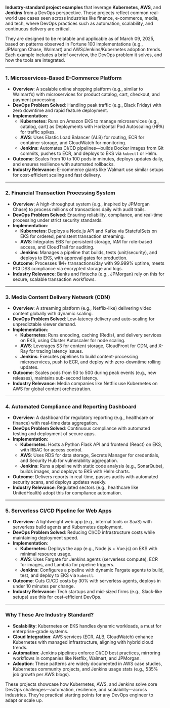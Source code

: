 **Industry-standard project examples** that leverage **Kubernetes**, **AWS**, and **Jenkins** from a DevOps perspective. These projects reflect common real-world use cases seen across industries like finance, e-commerce, media, and tech, where DevOps practices such as automation, scalability, and continuous delivery are critical. 

They are designed to be relatable and applicable as of March 09, 2025, based on patterns observed in Fortune 100 implementations (e.g., JPMorgan Chase, Walmart) and AWS/Jenkins/Kubernetes adoption trends. Each example includes a brief overview, the DevOps problem it solves, and how the tools are integrated.

---

### 1. Microservices-Based E-Commerce Platform
- **Overview**: A scalable online shopping platform (e.g., similar to Walmart’s) with microservices for product catalog, cart, checkout, and payment processing.
- **DevOps Problem Solved**: Handling peak traffic (e.g., Black Friday) with zero downtime and rapid feature deployment.
- **Implementation**:
  - **Kubernetes**: Runs on Amazon EKS to manage microservices (e.g., catalog, cart) as Deployments with Horizontal Pod Autoscaling (HPA) for traffic spikes.
  - **AWS**: Uses Elastic Load Balancer (ALB) for routing, ECR for container storage, and CloudWatch for monitoring.
  - **Jenkins**: Automates CI/CD pipelines—builds Docker images from Git commits, pushes to ECR, and deploys to EKS via `kubectl` or Helm.
- **Outcome**: Scales from 10 to 100 pods in minutes, deploys updates daily, and ensures resilience with automated rollbacks.
- **Industry Relevance**: E-commerce giants like Walmart use similar setups for cost-efficient scaling and fast delivery.

---

### 2. Financial Transaction Processing System
- **Overview**: A high-throughput system (e.g., inspired by JPMorgan Chase) to process millions of transactions daily with audit trails.
- **DevOps Problem Solved**: Ensuring reliability, compliance, and real-time processing under strict security standards.
- **Implementation**:
  - **Kubernetes**: Deploys a Node.js API and Kafka via StatefulSets on EKS for ordered, persistent transaction streaming.
  - **AWS**: Integrates EBS for persistent storage, IAM for role-based access, and CloudTrail for auditing.
  - **Jenkins**: Manages a pipeline that builds, tests (unit/security), and deploys to EKS, with approval gates for production.
- **Outcome**: Processes 1M+ transactions/day with 99.999% uptime, meets PCI DSS compliance via encrypted storage and logs.
- **Industry Relevance**: Banks and fintechs (e.g., JPMorgan) rely on this for secure, scalable transaction workflows.

---

### 3. Media Content Delivery Network (CDN)
- **Overview**: A streaming platform (e.g., Netflix-like) delivering video content globally with dynamic scaling.
- **DevOps Problem Solved**: Low-latency delivery and auto-scaling for unpredictable viewer demand.
- **Implementation**:
  - **Kubernetes**: Runs encoding, caching (Redis), and delivery services on EKS, using Cluster Autoscaler for node scaling.
  - **AWS**: Leverages S3 for content storage, CloudFront for CDN, and X-Ray for tracing latency issues.
  - **Jenkins**: Executes pipelines to build content-processing microservices, push to ECR, and deploy with zero-downtime rolling updates.
- **Outcome**: Scales pods from 50 to 500 during peak events (e.g., new releases), maintains sub-second latency.
- **Industry Relevance**: Media companies like Netflix use Kubernetes on AWS for global content orchestration.

---

### 4. Automated Compliance and Reporting Dashboard
- **Overview**: A dashboard for regulatory reporting (e.g., healthcare or finance) with real-time data aggregation.
- **DevOps Problem Solved**: Continuous compliance with automated testing and deployment of secure apps.
- **Implementation**:
  - **Kubernetes**: Hosts a Python Flask API and frontend (React) on EKS, with RBAC for access control.
  - **AWS**: Uses RDS for data storage, Secrets Manager for credentials, and Security Hub for vulnerability aggregation.
  - **Jenkins**: Runs a pipeline with static code analysis (e.g., SonarQube), builds images, and deploys to EKS with Helm charts.
- **Outcome**: Delivers reports in real-time, passes audits with automated security scans, and deploys updates weekly.
- **Industry Relevance**: Regulated sectors (e.g., healthcare like UnitedHealth) adopt this for compliance automation.

---

### 5. Serverless CI/CD Pipeline for Web Apps
- **Overview**: A lightweight web app (e.g., internal tools or SaaS) with serverless build agents and Kubernetes deployment.
- **DevOps Problem Solved**: Reducing CI/CD infrastructure costs while maintaining deployment speed.
- **Implementation**:
  - **Kubernetes**: Deploys the app (e.g., Node.js + Vue.js) on EKS with minimal resource usage.
  - **AWS**: Uses Fargate for Jenkins agents (serverless compute), ECR for images, and Lambda for pipeline triggers.
  - **Jenkins**: Configures a pipeline with dynamic Fargate agents to build, test, and deploy to EKS via `kubectl`.
- **Outcome**: Cuts CI/CD costs by 30% with serverless agents, deploys in under 10 minutes per change.
- **Industry Relevance**: Tech startups and mid-sized firms (e.g., Slack-like setups) use this for cost-efficient DevOps.

---

### Why These Are Industry Standard?
- **Scalability**: Kubernetes on EKS handles dynamic workloads, a must for enterprise-grade systems.
- **Cloud Integration**: AWS services (ECR, ALB, CloudWatch) enhance Kubernetes with managed infrastructure, aligning with hybrid cloud trends.
- **Automation**: Jenkins pipelines enforce CI/CD best practices, mirroring workflows in companies like Netflix, Walmart, and JPMorgan.
- **Adoption**: These patterns are widely documented in AWS case studies, Kubernetes community projects, and Jenkins usage stats (e.g., 535% job growth per AWS blogs).

These projects showcase how Kubernetes, AWS, and Jenkins solve core DevOps challenges—automation, resilience, and scalability—across industries. They’re practical starting points for any DevOps engineer to adapt or scale up.